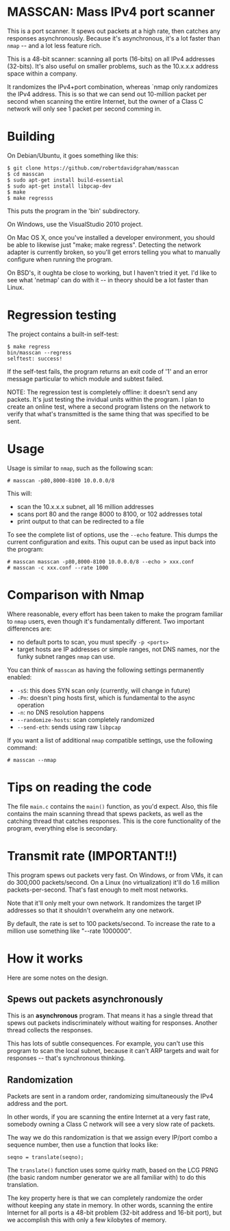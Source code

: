 # MASSCAN: Mass IPv4 port scanner

This is a port scanner. It spews out packets at a high rate, then catches any
responses asynchronously. Because it's asynchronous, it's a lot faster than 
`nmap` -- and a lot less feature rich.

This is a 48-bit scanner: scanning all ports (16-bits) on all
IPv4 addresses (32-bits). It's also useful on smaller problems, such as the
10.x.x.x address space within a company.

It randomizes the IPv4+port combination, whereas `nmap only randomizes the
IPv4 address. This is so that we can send out 10-million packet per second
when scanning the entire Internet, but the owner of a Class C network will
only see 1 packet per second comming in.


# Building

On Debian/Ubuntu, it goes something like this:

	$ git clone https://github.com/robertdavidgraham/masscan
	$ cd masscan
	$ sudo apt-get install build-essential
	$ sudo apt-get install libpcap-dev
	$ make
	$ make regresss

This puts the program in the 'bin' subdirectory.

On Windows, use the VisualStudio 2010 project.

On Mac OS X, once you've installed a developer environment, you
should be able to likewise just "make; make regress". Detecting
the network adapter is currently broken, so you'll get errors 
telling you what to manually configure when running the program.

On BSD's, it oughta be close to working, but I haven't tried it
yet. I'd like to see what 'netmap' can do with it -- in theory
should be a lot faster than Linux.



# Regression testing

The project contains a built-in self-test:

	$ make regress
	bin/masscan --regress
	selftest: success!

If the self-test fails, the program returns an exit code of '1' and an
error message particular to which module and subtest failed.

NOTE: The regression test is completely offline: it doesn't send any packets.
It's just testing the invidual units within the program. I plan to create
an online test, where a second program listens on the network to verify
that what's transmitted is the same thing that was specified to be sent.


# Usage

Usage is similar to `nmap`, such as the following scan:

	# masscan -p80,8000-8100 10.0.0.0/8

This will:
* scan the 10.x.x.x subnet, all 16 million addresses
* scans port 80 and the range 8000 to 8100, or 102 addresses total
* print output to <stdout> that can be redirected to a file

To see the complete list of options, use the `--echo` feature. This
dumps the current configuration and exits. This ouput can be used as input back
into the program:

	# masscan masscan -p80,8000-8100 10.0.0.0/8 --echo > xxx.conf
	# masscan -c xxx.conf --rate 1000


# Comparison with Nmap

Where reasonable, every effort has been taken to make the program familiar
to `nmap` users, even though it's fundamentally different. Two important
differences are:

* no default ports to scan, you must specify `-p <ports>`
* target hosts are IP addresses or simple ranges, not DNS names, nor 
  the funky subnet ranges `nmap` can use.

You can think of `masscan` as having the following settings permanently
enabled:
* `-sS`: this does SYN scan only (currently, will change in future)
* `-Pn`: doesn't ping hosts first, which is fundamental to the async operation
* `-n`: no DNS resolution happens
* `--randomize-hosts`: scan completely randomized
* `--send-eth`: sends using raw `libpcap`

If you want a list of additional `nmap` compatible settings, use the following
command:

	# masscan --nmap

# Tips on reading the code

The file `main.c` contains the `main()` function, as you'd expect. Also,
this file contains the main scanning thread that spews packets, as well
as the catching thread that catches responses. This is the core functionality
of the program, everything else is secondary.


# Transmit rate (IMPORTANT!!)

This program spews out packets very fast. On Windows, or from VMs,
it can do 300,000 packets/second. On a Linux (no virtualization) it'll
do 1.6 million packets-per-second. That's fast enough to melt most networks.

Note that it'll only melt your own network. It randomizes the target
IP addresses so that it shouldn't overwhelm any one network.

By default, the rate is set to 100 packets/second. To increase the rate to
a million use something like "--rate 1000000".


# How it works

Here are some notes on the design.

## Spews out packets asynchronously

This is an **asynchronous** program. That means it has a single thread
that spews out packets indiscriminately without waiting for responses.
Another thread collects the responses.

This has lots of subtle consequences. For example, you can't use this
program to scan the local subnet, because it can't ARP targets and 
wait for responses -- that's synchronous thinking.

## Randomization

Packets are sent in a random order, randomizing simultaneously the IPv4
address and the port.

In other words, if you are scanning the entire Internet at a very fast
rate, somebody owning a Class C network will see a very slow rate of
packets.

The way we do this randomization is that we assign every IP/port combo
a sequence number, then use a function that looks like:

	seqno = translate(seqno);

The `translate()` function uses some quirky math, based on the LCG PRNG
(the basic random number generator we are all familiar with) to do this
translation.

The key property here is that we can completely randomize the order
without keeping any state in memory. In other words, scanning the 
entire Internet for all ports is a 48-bit problem (32-bit address and
16-bit port), but we accomplish this with only a few kilobytes of
memory.

